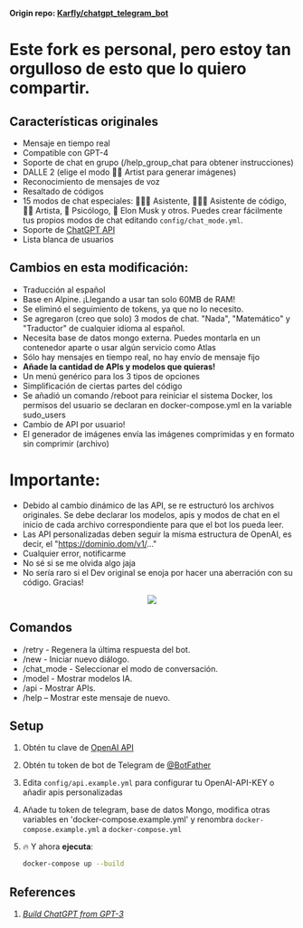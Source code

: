 **Origin repo: <a href="https://github.com/karfly/chatgpt_telegram_bot" alt="Karfly">Karfly/chatgpt_telegram_bot</a>**

# Este fork es personal, pero estoy tan orgulloso de esto que lo quiero compartir.

## Características originales
- Mensaje en tiempo real
- Compatible con GPT-4
- Soporte de chat en grupo (/help_group_chat para obtener instrucciones)
- DALLE 2 (elige el modo 👩‍🎨 Artist para generar imágenes)
- Reconocimiento de mensajes de voz
- Resaltado de códigos
- 15 modos de chat especiales: 👩🏼‍🎓 Asistente, 👩🏼‍💻 Asistente de código, 👩‍🎨 Artista, 🧠 Psicólogo, 🚀 Elon Musk y otros. Puedes crear fácilmente tus propios modos de chat editando `config/chat_mode.yml`.
- Soporte de [ChatGPT API](https://platform.openai.com/docs/guides/chat/introduction)
- Lista blanca de usuarios

## Cambios en esta modificación:
- Traducción al español
- Base en Alpine. ¡Llegando a usar tan solo 60MB de RAM!
- Se eliminó el seguimiento de tokens, ya que no lo necesito.
- Se agregaron (creo que solo) 3 modos de chat. "Nada", "Matemático" y "Traductor" de cualquier idioma al español.
- Necesita base de datos mongo externa. Puedes montarla en un contenedor aparte o usar algún servicio como Atlas
- Sólo hay mensajes en tiempo real, no hay envío de mensaje fijo
- **Añade la cantidad de APIs y modelos que quieras!**
- Un menú genérico para los 3 tipos de opciones
- Simplificación de ciertas partes del código
- Se añadió un comando /reboot para reiniciar el sistema Docker, los permisos del usuario se declaran en docker-compose.yml en la variable sudo_users
- Cambio de API por usuario!
- El generador de imágenes envía las imágenes comprimidas y en formato sin comprimir (archivo) 

# Importante:
- Debido al cambio dinámico de las API, se re estructuró los archivos originales. Se debe declarar los modelos, apis y modos de chat en el inicio de cada archivo correspondiente para que el bot los pueda leer.
- Las API personalizadas deben seguir la misma estructura de OpenAI, es decir, el "https://dominio.dom/v1/..."
- Cualquier error, notificarme
- No sé si se me olvida algo jaja
- No sería raro si el Dev original se enoja por hacer una aberración con su código. Gracias!


<p align="center">
  <img src="https://media.giphy.com/media/v1.Y2lkPTc5MGI3NjExYmM2ZWVjY2M4NWQ3ZThkYmQ3MDhmMTEzZGUwOGFmOThlMDIzZGM4YiZjdD1n/unx907h7GSiLAugzVX/giphy.gif" />
</p>

## Comandos
- /retry - Regenera la última respuesta del bot.
- /new - Iniciar nuevo diálogo.
- /chat_mode - Seleccionar el modo de conversación.
- /model - Mostrar modelos IA.
- /api - Mostrar APIs.
- /help – Mostrar este mensaje de nuevo.

## Setup
1. Obtén tu clave de [OpenAI API](https://openai.com/api/)

2. Obtén tu token de bot de Telegram de [@BotFather](https://t.me/BotFather)

3. Edita `config/api.example.yml` para configurar tu OpenAI-API-KEY o añadir apis personalizadas

4. Añade tu token de telegram, base de datos Mongo, modifica otras variables en 'docker-compose.example.yml' y renombra `docker-compose.example.yml` a `docker-compose.yml`

5. 🔥 Y ahora **ejecuta**:
    ```bash
    docker-compose up --build
    ```

## References
1. [*Build ChatGPT from GPT-3*](https://learnprompting.org/docs/applied_prompting/build_chatgpt)
